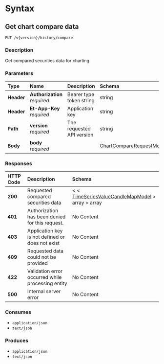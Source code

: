 # Syntax

## Get chart compare data

```text
PUT /v{version}/history/compare
```

### Description

Get compared securities data for charting

### Parameters

| Type | Name | Description | Schema | Default |
| :--- | :--- | :--- | :--- | :--- |
| **Header** | **Authorization**   _required_ | Bearer type token string | string |  |
| **Header** | **Et-App-Key**   _required_ | Application key | string |  |
| **Path** | **version**   _required_ | The requested API version | string | `"1.0"` |
| **Body** | **body**   _required_ |  | [ChartCompareRequestModel](historicaltradedata_getchartcomparedata.md#chartcomparerequestmodel) |  |

### Responses

| HTTP Code | Description | Schema |
| :--- | :--- | :--- |
| **200** | Requested compared securities data | &lt; &lt; [TimeSeriesValueCandleMapModel](historicaltradedata_getchartcomparedata.md#timeseriesvaluecandlemapmodel) &gt; array &gt; array |
| **401** | Authorization has been denied for this request. | No Content |
| **403** | Application key is not defined or does not exist | No Content |
| **409** | Requested data could not be provided | No Content |
| **422** | Validation error occurred while processing entity | No Content |
| **500** | Internal server error | No Content |

### Consumes

* `application/json`
* `text/json`

### Produces

* `application/json`
* `text/json`

